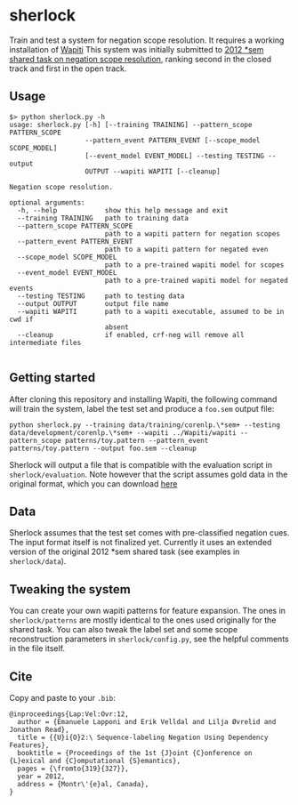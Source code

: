 # sherlock

Train and test a system for negation scope resolution. It requires a working installation of [Wapiti](https://wapiti.limsi.fr/)
This system was initially submitted to [2012 *sem shared task on negation scope resolution](http://ixa2.si.ehu.es/starsem), ranking second in the closed track and first in the open track.

## Usage

```
$> python sherlock.py -h
usage: sherlock.py [-h] [--training TRAINING] --pattern_scope PATTERN_SCOPE
                   --pattern_event PATTERN_EVENT [--scope_model SCOPE_MODEL]
                   [--event_model EVENT_MODEL] --testing TESTING --output
                   OUTPUT --wapiti WAPITI [--cleanup]

Negation scope resolution.

optional arguments:
  -h, --help            show this help message and exit
  --training TRAINING   path to training data
  --pattern_scope PATTERN_SCOPE
                        path to a wapiti pattern for negation scopes
  --pattern_event PATTERN_EVENT
                        path to a wapiti pattern for negated even
  --scope_model SCOPE_MODEL
                        path to a pre-trained wapiti model for scopes
  --event_model EVENT_MODEL
                        path to a pre-trained wapiti model for negated events
  --testing TESTING     path to testing data
  --output OUTPUT       output file name
  --wapiti WAPITI       path to a wapiti executable, assumed to be in cwd if
                        absent
  --cleanup             if enabled, crf-neg will remove all intermediate files


```

## Getting started

After cloning this repository and installing Wapiti, the following command will train the system, label the test set and produce a `foo.sem` output file:

```
python sherlock.py --training data/training/corenlp.\*sem+ --testing data/development/corenlp.\*sem+ --wapiti ../Wapiti/wapiti --pattern_scope patterns/toy.pattern --pattern_event patterns/toy.pattern --output foo.sem --cleanup
```

Sherlock will output a file that is compatible with the evaluation script in `sherlock/evaluation`. Note however that the script assumes gold data in the original format, which you can download [here](http://www.clips.ua.ac.be/sem2012-st-neg/data.html)

## Data
Sherlock assumes that the test set comes with pre-classified negation cues. The input format itself is not finalized yet. Currently it uses an extended version of the original 2012 *sem shared task (see examples in `sherlock/data`).

## Tweaking the system
You can create your own wapiti patterns for feature expansion. The ones in `sherlock/patterns` are mostly identical to the ones used originally for the shared task.
You can also tweak the label set and some scope reconstruction parameters in `sherlock/config.py`, see the helpful comments in the file itself.

## Cite

Copy and paste to your `.bib`:

```
@inproceedings{Lap:Vel:Ovr:12,
  author = {Emanuele Lapponi and Erik Velldal and Lilja Øvrelid and Jonathon Read},
  title = {{U}i{O}2:\ Sequence-labeling Negation Using Dependency Features},
  booktitle = {Proceedings of the 1st {J}oint {C}onference on {L}exical and {C}omputational {S}emantics},
  pages = {\fromto{319}{327}},
  year = 2012,
  address = {Montr\'{e}al, Canada},
}

```